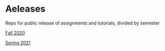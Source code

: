 # Aeleases
Repo for public release of assignments and tutorials, divided by semester

[Fall 2020](fall20/README.md)

[Spring 2021](spr21/README.md)
